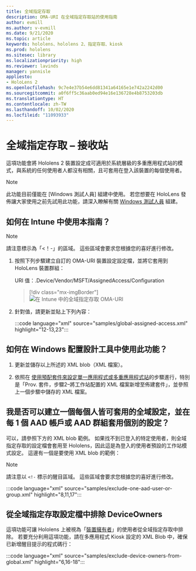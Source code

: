 ```yaml
---
title: 全域指定存取
description: OMA-URI 在全域指定存取站的使用指南
author: evmill
ms.author: v-evmill
ms.date: 9/21/2020
ms.topic: article
keywords: hololens、hololens 2、指定存取、kiosk
ms.prod: hololens
ms.sitesec: library
ms.localizationpriority: high
ms.reviewer: lavinds
manager: yannisle
appliesto:
- HoloLens 2
ms.openlocfilehash: 9c7e4e37b54e6dd81341a64165e1e742a2242d00
ms.sourcegitcommit: a0f6ff5c36aab0ed94e16e136728e4b8753203db
ms.translationtype: HT
ms.contentlocale: zh-TW
ms.lasthandoff: 10/02/2020
ms.locfileid: "11093933"
---
```

# 全域指定存取 – 接收站

這項功能會將 Hololens 2 裝置設定成可適用於系統層級的多重應用程式站的模式，與系統的任何使用者人都沒有相關，且可套用在登入該裝置的每個使用者。 

> [!NOTE]
> 此功能目前僅能在 [Windows 測試人員] 組建中使用。 若您想要在 HoloLens 發佈讓大家使用之前先試用此功能，請深入瞭解有關 [Windows 測試人員](hololens-insider.md) 組建。
 
## 如何在 Intune 中使用本指南？ 

> [!NOTE]
> 請注意標示為「<！-」的區域。 這些區域會要求您根據您的喜好進行修改。 

1.  按照下列步驟建立自訂的 OMA-URI 裝置設定設定檔，並將它套用到 HoloLens 裝置群組： 

    URI 值：.Device/Vendor/MSFT/AssignedAccess/Configuration
   
    > [!div class="mx-imgBorder"]
    > ![在 Intune 中的全域指定存取 OMA-URI](images/global-assigned-access-omauri.png)

2.  針對值，請更新並貼上下列內容： 

    :::code language="xml" source="samples/global-assigned-access.xml" highlight="12-13,23":::

## 如何在 Windows 配置設計工具中使用此功能？ 
 
1.  更新並儲存以上所述的 XML blob（XML 檔案）。 

2.  依照在 [使用預配套件來設定單一應用程式或多重應用程式站](https://docs.microsoft.com/hololens/hololens-kiosk#use-a-provisioning-package-to-set-up-a-single-app-or-multi-app-kiosk)的步驟進行，特別是「Prov. 套件，步驟2–將工作站配置的 XML 檔案新增至佈建套件」，並參照上一個步驟中儲存的 XML 檔案。 

## 我是否可以建立一個每個人皆可套用的全域設定，並在每 1 個 AAD 帳戶或 AAD 群組套用個別的設定？ 

可以，請參照下方的 XML blob 範例。 如果找不到已登入的特定使用者，則全域指定存取的設定檔會套用至 Hololens，因此這是為登入的使用者預設的工作站模式設定。 這邊有一個是要使用 XML blob 的範例： 

> [!NOTE]
> 請注意以 `<!-` 標示的醒目區域。 這些區域會要求您根據您的喜好進行修改。 

 :::code language="xml" source="samples/exclude-one-aad-user-or-group.xml" highlight="8,11,17":::

## 從全域指定存取設定檔中排除 DeviceOwners

這項功能可讓 Hololens 上被視為「[裝置擁有者](security-adminless-os.md)」的使用者從全域指定存取中排除。 若要充分利用這項功能，請在多應用程式 Kiosk 設定的 XML Blob 中，確保已新增醒目提示的程式碼行： 

 :::code language="xml" source="samples/exclude-device-owners-from-global.xml" highlight="6,16-18":::
 

